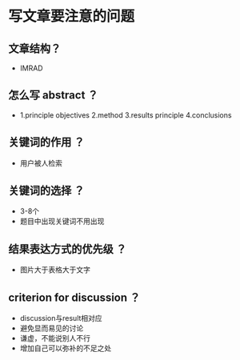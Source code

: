 # 写文章要注意的问题
## 文章结构？
* IMRAD
## 怎么写 abstract ？
* 1.principle objectives 2.method 3.results principle 4.conclusions
## 关键词的作用 ？
* 用户被人检索
## 关键词的选择 ？
* 3-8个
* 题目中出现关键词不用出现
## 结果表达方式的优先级 ？
* 图片大于表格大于文字
## criterion for discussion ？
* discussion与result相对应
* 避免显而易见的讨论
* 谦虚，不能说别人不行
* 增加自己可以弥补的不足之处
